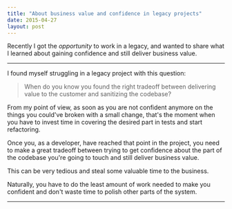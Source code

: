```yaml
---
title: "About business value and confidence in legacy projects"
date: 2015-04-27
layout: post
---
```


Recently I got the *opportunity* to work in a legacy, and wanted to share what I learned about gaining confidence and still deliver business value.

---

I found myself struggling in a legacy project with this question:

> When do you know you found the right tradeoff between delivering value to the customer and sanitizing the codebase?

From my point of view, as soon as you are not confident anymore on the things you could've broken with a small change, that's the moment when you have to invest time in covering the desired part in tests and start refactoring.

Once you, as a developer, have reached that point in the project, you need to make a great tradeoff between trying to get confidence about the part of the codebase you're going to touch and still deliver business value.

This can be very tedious and steal some valuable time to the business.

Naturally, you have to do the least amount of work needed to make you confident and don't waste time to polish other parts of the system.

---

